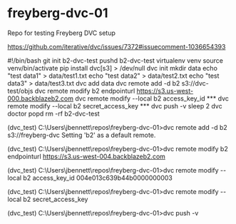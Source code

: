 # freyberg-dvc-01
Repo for testing Freyberg DVC setup




https://github.com/iterative/dvc/issues/7372#issuecomment-1036654393

#!/bin/bash
git init b2-dvc-test
pushd b2-dvc-test
virtualenv venv
source venv/bin/activate
pip install dvc[s3] > /dev/null
dvc init
mkdir data
echo "test data1" > data/test1.txt
echo "test data2" > data/test2.txt
echo "test data3" > data/test3.txt
dvc add data
dvc remote add -d b2 s3://dvc-test/objs
dvc remote modify b2 endpointurl https://s3.us-west-000.backblazeb2.com
dvc remote modify --local b2 access_key_id ***
dvc remote modify --local b2 secret_access_key ***
dvc push -v
sleep 2
dvc doctor
popd 
rm -rf b2-dvc-test





(dvc_test) C:\Users\jbennett\repos\freyberg-dvc-01>dvc remote add -d b2 s3://freyberg-dvc
Setting 'b2' as a default remote.

(dvc_test) C:\Users\jbennett\repos\freyberg-dvc-01>dvc remote modify b2 endpointurl https://s3.us-west-004.backblazeb2.com

(dvc_test) C:\Users\jbennett\repos\freyberg-dvc-01>dvc remote modify --local b2 access_key_id 004e013c639b44b0000000003

(dvc_test) C:\Users\jbennett\repos\freyberg-dvc-01>dvc remote modify --local b2 secret_access_key <key>

(dvc_test) C:\Users\jbennett\repos\freyberg-dvc-01>dvc push -v